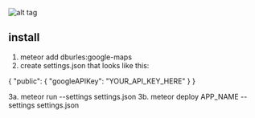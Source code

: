 ![alt tag](https://raw.github.com/NUDelta/dot2dot/master/img.png)

install
-------
1. meteor add dburles:google-maps
2. create settings.json that looks like this:

{
    "public": {
        "googleAPIKey": "YOUR_API_KEY_HERE"
    }
}

3a. meteor run --settings settings.json 
3b. meteor deploy APP_NAME --settings settings.json 


